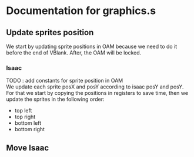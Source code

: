 # Documentation for graphics.s

## Update sprites position

We start by updating sprite positions in OAM because we need to do it before the end of VBlank. After, the OAM will be locked. 

### Isaac

TODO : add constants for sprite position in OAM  
We update each sprite posX and posY according to isaac posY and posY.
For that we start by copying the positions in registers to save time, then we update the sprites in the following order:  
- top left
- top right
- bottom left
- bottom right

## Move Isaac



